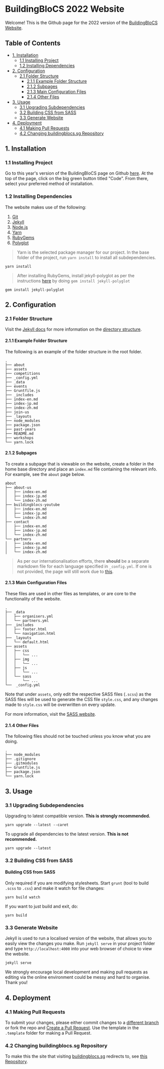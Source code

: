 # BuildingBloCS 2022 Website

Welcome! This is the Github page for the 2022 version of the [BuildingBloCS Website](https://buildingblocs.sg/2022/).

Table of Contents
-------------
- [1. Installation](#1-installation)
    - [1.1 Installing Project](#11-installing-project)
    - [1.2 Installing Dependencies](#12-installing-dependencies)
- [2. Configuration](#2-configuration)
    - [2.1 Folder Structure](#21-folder-structure)
        - [2.1.1 Example Folder Structure](#211-example-folder-structure)
        - [2.1.2 Subpages](#212-subpages)
        - [2.1.3 Main Configuration Files](#213-main-configuration-files)
        - [2.1.4 Other Files](#214-other-files)
- [3. Usage](#3-usage)
    - [3.1 Upgrading Subdependencies](#31-upgrading-subdependencies)
    - [3.2 Building CSS from SASS](#32-building-css-from-sass)
    - [3.3 Generate Website](#33-generate-website)
- [4. Deployment](#4-deployment)
    - [4.1 Making Pull Requests](#41-making-pull-requests)
    - [4.2 Changing buildingblocs.sg Repository](#42-changing-buildingblocssg-repository)





## 1. Installation

### 1.1 Installing Project

Go to this year's version of the BuildingBloCS page on Github [here](https://github.com/buildingblocs/2022). At the top of the page, click on the big green button titled "Code". From there, select your preferred method of installation.

### 1.2 Installing Dependencies

The website makes use of the following:

1. [Git](https://git-scm.com/downloads)
2. [Jekyll](https://jekyllrb.com/docs/installation/)
3. [Node.js](https://nodejs.org/)
4. [Yarn](https://yarnpkg.com/)
5. [RubyGems](https://rubygems.org/pages/download)
6. [Polyglot](https://github.com/untra/polyglot)

> Yarn is the selected package manager for our project. In the base folder of the project, run `yarn install` to install all subdependencies. 
```
yarn install
```

> After installing RubyGems, install jekyll-polyglot as per the instructions [here](https://github.com/untra/polyglot#installation) by doing ```gem install jekyll-polyglot```
```
gem install jekyll-polyglot
```





## 2. Configuration

### 2.1 Folder Structure

Visit the [Jekyll docs](https://jekyllrb.com/docs/) for more information on the [directory structure](https://jekyllrb.com/docs/structure/).

#### 2.1.1 Example Folder Structure

The following is an example of the folder structure in the root folder.
```
.
├── about
├── assets
├── competitions
├── _config.yml
├── _data
├── events
├── Gruntfile.js
├── _includes
├── index-en.md
├── index-jp.md
├── index-zh.md
├── join-us
├── _layouts
├── node_modules
├── package.json
├── past-years
├── README.md
├── workshops
└── yarn.lock
```

#### 2.1.2 Subpages

To create a subpage that is viewable on the website, create a folder in the home base directory and place an ```index.md``` file containing the relevant info. For example, see the ```about``` page below.
```
about
├── about-us
│   ├── index-en.md
│   ├── index-jp.md
│   └── index-zh.md
├── buildingblocs-youtube
│   ├── index-en.md
│   ├── index-jp.md
│   └── index-zh.md
├── contact
│   ├── index-en.md
│   ├── index-jp.md
│   └── index-zh.md
└── partners
│   ├── index-en.md
│   ├── index-jp.md
│   └── index-zh.md
```
> As per our internationalisation efforts, there <b>should</b> be a separate markdown file for each language specified in ```_config.yml```. If one is not provided, the page will still work due to [this](https://github.com/untra/polyglot#fallback-language-support).

#### 2.1.3 Main Configuration Files

These files are used in other files as templates, or are core to the functionality of the website.
```
.
├── _data
│   ├── organisers.yml
│   └── partners.yml
├── _includes
│   ├── footer.html
│   └── navigation.html
├── _layouts
│   └── default.html
├── assets
│   ├── css
│   │   └── ...
│   ├── img
│   │   └── ...
│   ├── js
│   │   └── ...
│   └── sass
│       └── ...
└──  _config.yml
```

Note that under ```assets```, only edit the respective SASS files (```.scss```) as the SASS files will be used to generate the CSS file ```style.css```, and any changes made to ```style.css``` will be overwritten on every update.

For more information, visit the [SASS website](https://sass-lang.com/).


#### 2.1.4 Other Files 

The following files should not be touched unless you know what you are doing.
```
.
├── node_modules
├── .gitignore
├── .gitmodules
├── Gruntfile.js
├── package.json
└── yarn.lock
```





## 3. Usage

### 3.1 Upgrading Subdependencies

Upgrading to latest compatible version. **This is strongly recommended.**
```
yarn upgrade --latest --caret
```

To upgrade all dependencies to the latest version. **This is not recommended.**
```
yarn upgrade --latest
```

### 3.2 Building CSS from SASS

#### Building CSS from SASS

Only required if you are modifying stylesheets. Start `grunt` (tool to build `.scss` to `.css`) and make it watch for file changes:

```
yarn build watch
```

If you want to just build and exit, do:

```
yarn build
```

### 3.3 Generate Website

Jekyll is used to run a localised version of the website, that allows you to easily view the changes you make. Run `jekyll serve` in your project folder and type `http://localhost:4000` into your web browser of choice to view the website.

```
jekyll serve
```

We strongly encourage local development and making pull requests as editing via the online environment could be messy and hard to organise. Thank you!





## 4. Deployment

### 4.1 Making Pull Requests

To submit your changes, please either commit changes to a [different branch](https://docs.github.com/en/pull-requests/collaborating-with-pull-requests/proposing-changes-to-your-work-with-pull-requests/creating-and-deleting-branches-within-your-repository) or fork the repo and [Create a Pull Request](https://docs.github.com/en/pull-requests/collaborating-with-pull-requests/proposing-changes-to-your-work-with-pull-requests/creating-a-pull-request). Use the template in the `.template` folder for making a Pull Request. 

### 4.2 Changing buildingblocs.sg Repository

To make this the site that visiting [buildingblocs.sg](https://buildingblocs.sg) redirects to, see [this Repository](https://github.com/buildingblocs/buildingblocs.github.io).